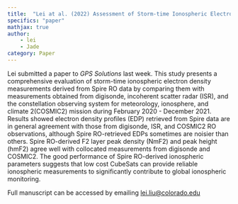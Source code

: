 ```yaml
---
title:  "Lei at al. (2022) Assessment of Storm-time Ionospheric Electron Density Measurements from Spire Global CubeSat GNSS Radio Occultation Constellation"
specifics: "paper"
mathjax: true
author: 
    - lei
    - Jade
category: Paper
---
```


Lei submitted a paper to *GPS Solutions* last week. This study presents a comprehensive evaluation of storm-time ionospheric electron density measurements derived from Spire RO data by comparing them with measurements obtained from digisonde, incoherent scatter radar (ISR), and the constellation observing system for meteorology, ionosphere, and climate 2(COSMIC2) mission during February 2020 - December 2021. Results showed electron density profiles (EDP) retrieved from Spire data are in general agreement with those from digisonde, ISR, and COSMIC2 RO observations, although Spire RO-retrieved EDPs sometimes are noisier than others. Spire RO-derived F2 layer peak density (NmF2) and peak height (hmF2) agree well with collocated measurements from digisonde and COSMIC2. The good performance of Spire RO-derived ionospheric parameters suggests that low cost CubeSats can provide reliable ionospheric measurements to significantly contribute to global ionospheric monitoring.

Full manuscript can be accessed by emailing lei.liu@colorado.edu


